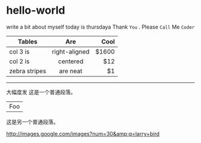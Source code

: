 # hello-world
write a bit about myself
today is thursdaya
Thank `You` . Please `Call` Me `Coder`

| Tables        | Are           | Cool  |
| ------------- |:-------------:| -----:|
| col 3 is      | right-aligned | $1600 |
| col 2 is      | centered      |   $12 |
| zebra stripes | are neat      |    $1 |

***
大幅度发
这是一个普通段落。

<table>
    <tr>
        <td>Foo</td>
    </tr>
</table>

这是另一个普通段落。

http://images.google.com/images?num=30&amp;q=larry+bird

